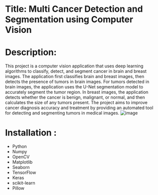 # Title: Multi Cancer Detection and Segmentation using Computer Vision
# Description:
  This project is a computer vision application that uses deep learning algorithms to classify, detect, and segment cancer in brain and breast images.
  The application first classifies brain and breast images, then detects the presence of tumors in brain images. 
  For tumors detected in brain images, the application uses the U-Net segmentation model to accurately segment the tumor region. In breast images,
  the application detects whether the cancer is benign, malignant, or normal, and then calculates the size of any tumors present. 
  The project aims to improve cancer diagnosis accuracy and treatment by providing an automated tool for detecting and segmenting tumors in medical images.
  ![image](https://user-images.githubusercontent.com/57260853/235318946-b3690844-8fe6-4a05-a16e-1b00e0fc6aae.png)

# Installation :
  - Python
  - Numpy
  - OpenCV
  - Matplotlib
  - Seaborn
  - TensorFlow
  - Keras
  - scikit-learn
  - Pillow


    
